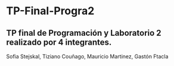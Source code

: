 # TP-Final-Progra2
## TP final de Programación y Laboratorio 2 realizado por 4 integrantes.
Sofia Stejskal,
Tiziano Couñago,
Mauricio Martinez,
Gastón Ftacla
